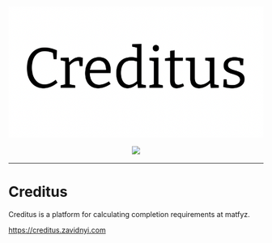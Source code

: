 ![Creditus](thumbnail.png)

<div align='center'>
  
<img src='https://img.shields.io/badge/version-1.0.0-orange'>
  
</div>

---

# Creditus

Creditus is a platform for calculating completion requirements at matfyz.

https://creditus.zavidnyi.com
